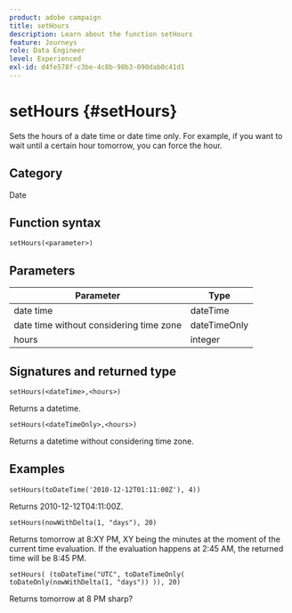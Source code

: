 ```yaml
---
product: adobe campaign
title: setHours
description: Learn about the function setHours
feature: Journeys
role: Data Engineer
level: Experienced
exl-id: d4fe578f-c3be-4c8b-98b3-090dab0c41d1
---
```

# setHours {#setHours}

Sets the hours of a date time or date time only. For example, if you want to wait until a certain hour tomorrow, you can force the hour.

## Category

Date

## Function syntax

`setHours(<parameter>)`

## Parameters

|Parameter|Type|
|--- |--- |
|date time|dateTime|
|date time without considering time zone|dateTimeOnly|
|hours|integer|

## Signatures and returned type

`setHours(<dateTime>,<hours>)`

Returns a datetime.

`setHours(<dateTimeOnly>,<hours>)`

Returns a datetime without considering time zone.

## Examples

`setHours(toDateTime('2010-12-12T01:11:00Z'), 4))`

Returns 2010-12-12T04:11:00Z.

`setHours(nowWithDelta(1, "days"), 20)`

Returns tomorrow at 8:XY PM, XY being the minutes at the moment of the current time evaluation. If the evaluation happens at 2:45 AM, the returned time will be 8:45 PM.

```setHours( (toDateTime("UTC", toDateTimeOnly( toDateOnly(nowWithDelta(1, "days")) )), 20)```

Returns tomorrow at 8 PM sharp?

